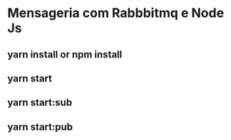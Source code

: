 # Mensageria com Rabbbitmq e Node Js

## yarn install or npm install

## yarn start

## yarn start:sub

## yarn start:pub

